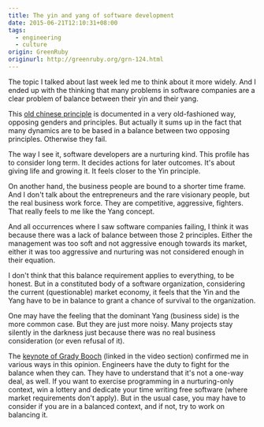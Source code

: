 ```yaml
---
title: The yin and yang of software development
date: 2015-06-21T12:10:31+08:00
tags:
  - engineering
  - culture
origin: GreenRuby
originurl: http://greenruby.org/grn-124.html
---
```

The topic I talked about last week led me to think about it more widely. And I
ended up with the thinking that many problems in software companies are a
clear problem of balance between their yin and their yang.

This [old chinese principle][yinyang] is documented in a very old-fashioned
way, opposing genders and principles. But actually it sums up in the fact that
many dynamics are to be based in a balance between two opposing principles.
Otherwise they fail.

The way I see it, software developers are a nurturing kind. This profile has
to consider long term. It decides actions for later outcomes. It's about
giving life and growing it. It feels closer to the Yin principle.

On another hand, the business people are bound to a shorter time frame. And I
don't talk about the entrepreneurs and the rare visionary people, but the real
business work force. They are competitive, aggressive, fighters. That really
feels to me like the Yang concept.

And all occurrences where I saw software companies failing, I think it was
because there was a lack of balance between those 2 principles. Either the
management was too soft and not aggressive enough towards its market, either
it was too aggressive and nurturing was not considered enough in their
equation.

I don't think that this balance requirement applies to everything, to be
honest. But in a constituted body of a software organization, considering the
current (questionable) market economy, it feels that the Yin and the Yang have
to be in balance to grant a chance of survival to the organization.

One may have the feeling that the dominant Yang (business side) is the more
common case. But they are just more noisy. Many projects stay silently in the
darkness just because there was no real business consideration (or even
refusal of it).

The [keynote of Grady Booch][keynote] (linked in the video section) confirmed
me in various ways in this opinion. Engineers have the duty to fight for the
balance when they can. They have to understand that it's not a one-way deal,
as well. If you want to exercise programming in a nurturing-only context, win
a lottery and dedicate your time writing free software (where market
requirements don't apply). But in the usual case, you may have to consider if
you are in a balanced context, and if not, try to work on balancing it.

[yinyang]: https://en.wikipedia.org/wiki/Yin_and_yang
[keynote]: http://modeling-languages.com/grady-booch-on-the-future-of-software-engineering-video-and-highlights/
